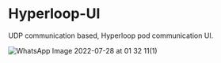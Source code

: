 # Hyperloop-UI
UDP communication based, Hyperloop pod communication UI.

![WhatsApp Image 2022-07-28 at 01 32 11(1)](https://user-images.githubusercontent.com/60985286/185810158-744ebef1-71f0-4b5b-ae46-f0b7d06fb6f5.jpeg)
